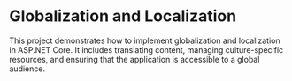 # Globalization and Localization

This project demonstrates how to implement globalization and localization in ASP.NET Core. It includes translating content, managing culture-specific resources, and ensuring that the application is accessible to a global audience.


